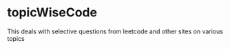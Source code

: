 # topicWiseCode
This deals with selective questions from leetcode and other sites on various topics
